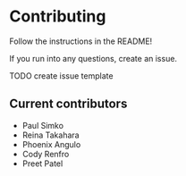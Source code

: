 # Contributing

Follow the instructions in the README!

If you run into any questions, create an issue.

TODO create issue template

## Current contributors

* Paul Simko
* Reina Takahara
* Phoenix Angulo
* Cody Renfro
* Preet Patel
